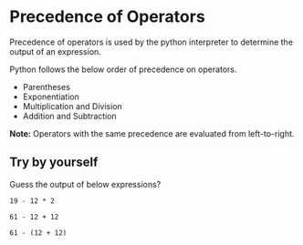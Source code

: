 # Precedence of Operators

Precedence of operators is used by the python interpreter to determine the output of an expression.

Python follows the below order of precedence on operators.

* Parentheses
* Exponentiation
* Multiplication and Division
* Addition and Subtraction
  
**Note:** Operators with the same precedence are evaluated from left-to-right.

## Try by yourself

Guess the output of below expressions?

`19 - 12 * 2`

`61 - 12 + 12`

`61 - (12 + 12)`
